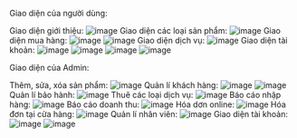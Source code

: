 Giao diện của người dùng:

  Giao diện giới thiệu:
  ![image](https://github.com/ngocthanh8114/PROJECT_WF_NEW/assets/137601753/3b9b2f33-c474-4712-84ea-a4d9142035c6)
  Giao diện các loại sản phẩm:
  ![image](https://github.com/ngocthanh8114/PROJECT_WF_NEW/assets/137601753/213096e4-7671-445a-a04b-24c9bd8d916b)
  Giao diện mua hàng:
  ![image](https://github.com/ngocthanh8114/PROJECT_WF_NEW/assets/137601753/877bcc10-b45d-490e-acc0-987882cacd41)
  ![image](https://github.com/ngocthanh8114/PROJECT_WF_NEW/assets/137601753/5af42431-fb59-485e-b06e-1a1264d1d0b9)
  Giao diện dịch vụ:
  ![image](https://github.com/ngocthanh8114/PROJECT_WF_NEW/assets/137601753/63d89359-dfc6-4c6e-964a-255a37562c4e)
  Giao diện tài khoản:
  ![image](https://github.com/ngocthanh8114/PROJECT_WF_NEW/assets/137601753/b4e071e5-b9eb-4c30-8daf-72933e5812b8)
  ![image](https://github.com/ngocthanh8114/PROJECT_WF_NEW/assets/137601753/4515a6dc-70af-4b65-a576-6d418087fb08)
  ![image](https://github.com/ngocthanh8114/PROJECT_WF_NEW/assets/137601753/20b47e58-bc5a-4b9f-8706-08ae9c5a247d)
  ![image](https://github.com/ngocthanh8114/PROJECT_WF_NEW/assets/137601753/6d156d0f-031e-4472-99ff-f8699af2442d)

Giao diện của Admin:

  Thêm, sửa, xóa sản phẩm:
  ![image](https://github.com/ngocthanh8114/PROJECT_WF_NEW/assets/137601753/6afe4a53-c356-46bf-8c1b-e8d82b4ce9b8)
  Quản lí khách hàng:
  ![image](https://github.com/ngocthanh8114/PROJECT_WF_NEW/assets/137601753/0ed78a7d-8601-458a-9215-50157ca3a02b)
  ![image](https://github.com/ngocthanh8114/PROJECT_WF_NEW/assets/137601753/3eeec59c-e863-44a0-b982-ae0572acc1b4)
  Quản lí bảo hành:
  ![image](https://github.com/ngocthanh8114/PROJECT_WF_NEW/assets/137601753/66563ae2-941a-44f4-8089-315d6f1df295)
  Thuê các loại dịch vụ:
  ![image](https://github.com/ngocthanh8114/PROJECT_WF_NEW/assets/137601753/ba911f31-3310-4196-ba2a-762be8f04a23)
  Báo cáo nhập hàng:
  ![image](https://github.com/ngocthanh8114/PROJECT_WF_NEW/assets/137601753/54656442-ec37-47e6-8074-c1a96d8a4216)
  Báo cáo doanh thu:
  ![image](https://github.com/ngocthanh8114/PROJECT_WF_NEW/assets/137601753/cb937128-7399-4bec-9425-9d9512c0fa77)
  Hóa dơn online:
  ![image](https://github.com/ngocthanh8114/PROJECT_WF_NEW/assets/137601753/2ea25e54-40ca-46bd-8f61-77cf0fa92b1b)
  Hóa đơn tại cửa hàng:
  ![image](https://github.com/ngocthanh8114/PROJECT_WF_NEW/assets/137601753/851cf3a5-f3c4-4958-9d12-06ee754c685e)
  Quản lí nhân viên:
  ![image](https://github.com/ngocthanh8114/PROJECT_WF_NEW/assets/137601753/06d942c2-8910-4fbc-9328-92facfb1de81)
  Giao diện tài khoản:
  ![image](https://github.com/ngocthanh8114/PROJECT_WF_NEW/assets/137601753/3183395b-2504-4d6a-9a5e-501fb45ce014)
  ![image](https://github.com/ngocthanh8114/PROJECT_WF_NEW/assets/137601753/d30010a6-7e2e-425f-879d-b45b13706663)

